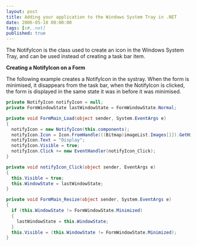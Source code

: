 ```yaml
---
layout: post
title: Adding your application to the Windows System Tray in .NET
date: 2006-05-18 00:00:00
tags: [c#,.net]
published: true
---
```


The NotifyIcon is the class used to create an icon in the Windows System Tray, and can be used instead of creating a task bar item.

**Creating a NotifyIcon on a Form**

The following example creates a NotifyIcon in the systray. When the form is minimised, it disappears 
from the task bar, when the NotifyIcon is clicked, the form is displayed in the same state it was in before it was minimised.

```csharp
private NotifyIcon notifyIcon = null;
private FormWindowState lastWindowState = FormWindowState.Normal;

private void FormMain_Load(object sender, System.EventArgs e)
{
  notifyIcon = new NotifyIcon(this.components);
  notifyIcon.Icon = Icon.FromHandle(((Bitmap)imageList.Images[1]).GetHicon());
  notifyIcon.Text = "Display";
  notifyIcon.Visible = true;
  notifyIcon.Click += new EventHandler(notifyIcon_Click);
}

private void notifyIcon_Click(object sender, EventArgs e)
{
  this.Visible = true;
  this.WindowState = lastWindowState;
}

private void FormMain_Resize(object sender, System.EventArgs e)
{
  if (this.WindowState != FormWindowState.Minimized) 
  {
    lastWindowState = this.WindowState;
  }
  this.Visible = (this.WindowState != FormWindowState.Minimized);
}
```
